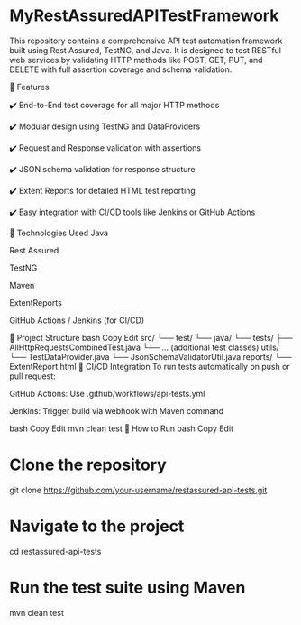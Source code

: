 # MyRestAssuredAPITestFramework

This repository contains a comprehensive API test automation framework built using Rest Assured, TestNG, and Java. It is designed to test RESTful web services by validating HTTP methods like POST, GET, PUT, and DELETE with full assertion coverage and schema validation.

🚀 Features

✔️ End-to-End test coverage for all major HTTP methods

✔️ Modular design using TestNG and DataProviders

✔️ Request and Response validation with assertions

✔️ JSON schema validation for response structure

✔️ Extent Reports for detailed HTML test reporting

✔️ Easy integration with CI/CD tools like Jenkins or GitHub Actions

🔧 Technologies Used
Java

Rest Assured

TestNG

Maven

ExtentReports

GitHub Actions / Jenkins (for CI/CD)

📁 Project Structure
bash
Copy
Edit
src/
 └── test/
     └── java/
         └── tests/
             ├── AllHttpRequestsCombinedTest.java
             └── ... (additional test classes)
utils/
 └── TestDataProvider.java
 └── JsonSchemaValidatorUtil.java
reports/
 └── ExtentReport.html
🔄 CI/CD Integration
To run tests automatically on push or pull request:

GitHub Actions: Use .github/workflows/api-tests.yml

Jenkins: Trigger build via webhook with Maven command

bash
Copy
Edit
mvn clean test
🧪 How to Run
bash
Copy
Edit
# Clone the repository
git clone https://github.com/your-username/restassured-api-tests.git

# Navigate to the project
cd restassured-api-tests

# Run the test suite using Maven
mvn clean test
